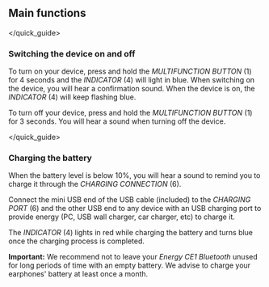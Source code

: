 ## Main functions
</quick_guide>
### Switching the device on and off

To turn on your device, press and hold the *MULTIFUNCTION BUTTON* (1) for 4 seconds and the *INDICATOR* (4) will light in blue. When switching on the device, you will hear a confirmation sound. When the device is on, the *INDICATOR* (4) will keep flashing blue. 

To turn off your device, press and hold the *MULTIFUNCTION BUTTON* (1) for 3 seconds. You will hear a sound when turning off the device.

</quick_guide>

### Charging the battery

When the battery level is below 10%, you will hear a sound to remind you to charge it through the *CHARGING CONNECTION* (6). 

Connect the mini USB end of the USB cable (included) to the *CHARGING PORT* (6) and the other USB end to any device with an USB charging port to provide energy (PC, USB wall charger, car charger, etc) to charge it.

The *INDICATOR* (4) lights in red while charging the battery and turns blue once the charging process is completed.


**Important:** We recommend not to leave your *Energy CE1 Bluetooth* unused for long periods of time with an empty battery. We advise to charge your earphones' battery at least once a month.
